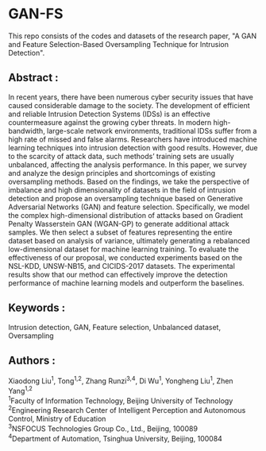# GAN-FS
This repo consists of the codes and datasets of the research paper, "A GAN and Feature Selection-Based Oversampling Technique for
Intrusion Detection".
## Abstract :
In recent years, there have been numerous cyber security issues that have caused considerable damage to the society. The development of efficient and reliable Intrusion Detection Systems (IDSs) is an effective countermeasure against the growing cyber threats. In modern high-bandwidth, large-scale network environments, traditional IDSs suffer from a high rate of missed and false alarms. Researchers have introduced machine learning techniques into intrusion detection with good results. However, due to the scarcity of attack data, such methods’ training sets are usually unbalanced, affecting the analysis performance. In this paper, we survey and analyze the design principles and shortcomings of existing oversampling methods. Based on the findings, we take the perspective of imbalance and high dimensionality of datasets in the field of intrusion detection and propose an oversampling technique based on Generative Adversarial Networks (GAN) and feature selection. Specifically, we model the complex high-dimensional distribution of attacks based on Gradient Penalty Wasserstein GAN (WGAN-GP) to generate additional attack samples. We then select a subset of features representing the entire dataset based on analysis of variance, ultimately generating a rebalanced low-dimensional dataset for machine learning training. To evaluate the effectiveness of our proposal, we conducted experiments based on the NSL-KDD, UNSW-NB15, and CICIDS-2017 datasets. The experimental results show that our method can effectively improve the detection performance of machine learning models and  outperform the baselines.
## Keywords :
Intrusion detection, GAN, Feature selection, Unbalanced dataset, Oversampling
## Authors :
Xiaodong Liu<sup>1</sup>, Tong<sup>1,2</sup>, Zhang Runzi<sup>3,4</sup>, Di Wu<sup>1</sup>, Yongheng Liu<sup>1</sup>, Zhen Yang<sup>1,2</sup>  
<sup>1</sup>Faculty of Information Technology, Beijing University of Technology  
<sup>2</sup>Engineering Research Center of Intelligent Perception and Autonomous  Control, Ministry of Education  
<sup>3</sup>NSFOCUS Technologies Group Co., Ltd., Beijing, 100089  
<sup>4</sup>Department of Automation, Tsinghua University, Beijing, 100084  
